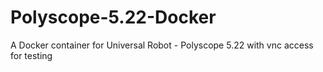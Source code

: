 # Polyscope-5.22-Docker
A Docker container for Universal Robot - Polyscope 5.22 with vnc access for testing
